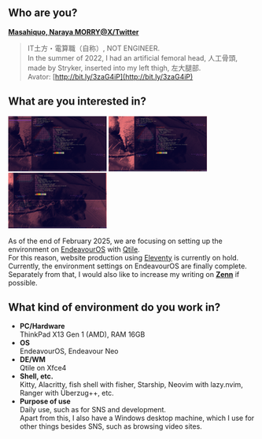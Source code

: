 ## Who are you?

**[Masahiquo, Naraya MORRY@X/Twitter](https://twitter.com/dollplayer2501)**

> IT土方・電算職（自称）, NOT ENGINEER.  
> In the summer of 2022, I had an artificial femoral head, 人工骨頭, made by Stryker, inserted into my left thigh, 左大腿部.  
> Avator: [http://bit.ly/3zaG4iP](http://bit.ly/3zaG4iP)


## What are you interested in?

<img src="https://raw.githubusercontent.com/dollplayer2501/dollplayer2501/refs/heads/main/EndeavourOS_Qtile_2025-02-27_14-57-10.png" width=200> <img src="https://raw.githubusercontent.com/dollplayer2501/dollplayer2501/refs/heads/main/EndeavourOS_Qtile_2025-02-27_14-57-32.png" width=200> <img src="https://raw.githubusercontent.com/dollplayer2501/dollplayer2501/refs/heads/main/EndeavourOS_Qtile_2025-02-27_14-57-42.png" width=200>

As of the end of February 2025, we are focusing on setting up the environment on [EndeavourOS](https://endeavouros.com/) with [Qtile](https://qtile.org/).  
For this reason, website production using [Eleventy](https://www.11ty.dev/) is currently on hold.  
Currently, the environment settings on EndeavourOS are finally complete.  
Separately from that, I would also like to increase my writing on **[Zenn](https://zenn.dev/dollplayer2501)** if possible.  


## What kind of environment do you work in?

- **PC/Hardware**  
ThinkPad X13 Gen 1 (AMD), RAM 16GB
- **OS**  
EndeavourOS, Endeavour Neo
- **DE/WM**  
Qtile on Xfce4
- **Shell, etc.**  
Kitty, Alacritty, fish shell with fisher, Starship, Neovim with lazy.nvim, Ranger with Überzug++, etc.
- **Purpose of use**  
Daily use, such as for SNS and development.  
Apart from this, I also have a Windows desktop machine, which I use for other things besides SNS, such as browsing video sites.


